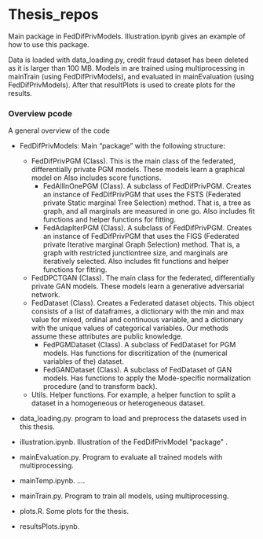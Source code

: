 # Thesis_repos

Main package in FedDifPrivModels. Illustration.ipynb gives an example of how to use this package.

Data is loaded with data_loading.py, credit fraud dataset has been deleted as it is larger than 100 MB. Models in are trained using multiprocessing in mainTrain (using FedDifPrivModels), and evaluated in mainEvaluation (using FedDifPrivModels). After that resultPlots is used to create plots for the results. 

### Overview pcode
A general overview of the code
- FedDifPrivModels: Main “package” with the following structure:
  - FedDifPrivPGM (Class). This is the main class of the federated, differentially private PGM models. These models learn a graphical model on Also includes score functions.
    - FedAllInOnePGM (Class). A subclass of FedDifPrivPGM. Creates an instance of FedDifPrivPGM that uses the FSTS (Federated private Static marginal Tree Selection) method. That is, a tree as graph, and  all marginals are measured in one go. Also includes fit functions and helper functions for fitting.
    - FedAdapIterPGM (Class). A subclass of FedDifPrivPGM. Creates an instance of FedDifPrivPGM that uses the FIGS (Federated private Iterative marginal Graph Selection) method. That is, a graph with restricted junctiontree size, and marginals are iteratively selected. Also includes fit functions and helper functions for fitting.
  - FedDPCTGAN (Class). The main class for the federated, differentially private GAN models. These models learn a generative adversarial network.
  - FedDataset (Class). Creates a Federated dataset objects. This object consists of a list of dataframes, a dictionary with the min and max value for mixed, ordinal and continuous variable, and a dictionary with the unique values of categorical variables. Our methods assume these attributes are public knowledge.
    - FedPGMDataset (Class). A subclass of FedDataset for PGM models. Has functions for discritization of the (numerical variables of the) dataset. 
    - FedGANDataset (Class). A subclass of FedDataset of GAN models. Has functions to apply the Mode-specific normalization procedure (and to transform back).
  -	Utils. Helper functions. For example, a helper function to split a dataset in a homogeneous or heterogeneous dataset.

- data_loading.py. program to load and preprocess the datasets used in this thesis.
- illustration.ipynb. Illustration of the FedDifPrivModel "package" .
- mainEvaluation.py. Program to evaluate all trained models with multiprocessing.
- mainTemp.ipynb. ....
- mainTrain.py. Program to train all models, using multiprocessing.
- plots.R. Some plots for the thesis.
- resultsPlots.ipynb.
